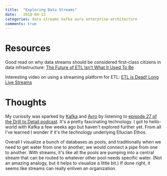 ```yaml
---
title:  "Exploring Data Streams"
date:   2018-04-13
categories: data streams kafka avro enterprise-architecture
comments: true
---
```


# Resources

Good read on why data streams should be considered first-class citizens in data infrastructure: [The Future of ETL Isn’t What It Used To Be](https://www.confluent.io/blog/the-future-of-etl-isnt-what-it-used-to-be)

Interesting video on using a streaming platform for ETL: [ETL is Dead! Long Live Streams](https://vimeo.com/220846693/305dfdb663)

# Thoughts

My curiosity was sparked by [Kafka](https://kafka.apache.org) and [Avro](https://avro.apache.org) by listening to [episode 27 of the Drill to Detail podcast](https://www.drilltodetail.com/podcast/2017/5/22/drill-to-detail-ep27-apache-kafka-streaming-data-integration-and-schema-registry-with-special-guest-gwen-shapira). It's a pretty fascinating technology. I got to hello-world with Kafka a few weeks ago but haven't explored further yet. From all I've learned I wonder if it's the technology underlying Ellucian Ethos.

Overall I visualize a bunch of databases as pools, and traditionally when we need to get water from one to another, we would connect a pipe from one to another. With streams, it's like all the pools are pumping into a central stream that can be routed to whatever other pool needs specific water. (Not an amazing analogy, but it helps to visualize a little bit.) If done right, it seems like streams can really enliven an organization.
